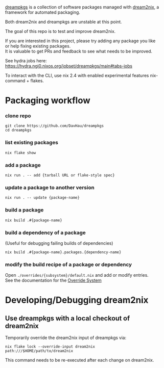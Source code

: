 [dreampkgs](https://github.com/DavHau/dreampkgs) 
is a collection of software packages managed with 
[dream2nix](https://github.com/DavHau/dream2nix), a framework for automated packaging.

Both dream2nix and dreampkgs are unstable at this point.

The goal of this repo is to test and improve dream2nix.

If you are interested in this project, please try adding any package you like or help fixing existing packages.  
It is valuable to get PRs and feedback to see what needs to be improved.

See hydra jobs here: https://hydra.ngi0.nixos.org/jobset/dreampkgs/main#tabs-jobs

To interact with the CLI, use nix 2.4 with enabled experimental features nix-command + flakes.

# Packaging workflow

### clone repo
```shell
git clone https://github.com/DavHau/dreampkgs
cd dreampkgs
```

### list existing packages
```shell
nix flake show
```

### add a package
```shell
nix run . -- add {tarball URL or flake-style spec}
```

### update a package to another version
```shell
nix run . -- update {package-name}
```

### build a package
```shell
nix build .#{package-name}
```

### build a dependency of a package
(Useful for debugging failing builds of dependencies)
```shell
nix build .#{package-name}.packages.{dependency-name}
```

### modify the build recipe of a package or dependency
Open `./overrides/{subsystem}/default.nix` and add or modify entries.  
See the documentation for the [Override System](https://github.com/DavHau/dream2nix/blob/main/docs/override-system.md)


# Developing/Debugging dream2nix
## Use dreampkgs with a local checkout of dream2nix
Temporarily override the dream2nix input of dreampkgs via:
```shell
nix flake lock --override-input dream2nix path:///$HOME/path/to/dream2nix
```
This command needs to be re-executed after each change on dream2nix.
